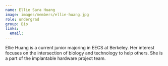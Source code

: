 ```yaml
---
name: Ellie Sara Huang
image: images/members/ellie-huang.jpg
role: undergrad
group: Bio
links:
  email: 
---
```


Ellie Huang is a current junior majoring in EECS at Berkeley. Her interest focuses on the intersection of biology and technology to help others. She is a part of the implantable hardware project team.
